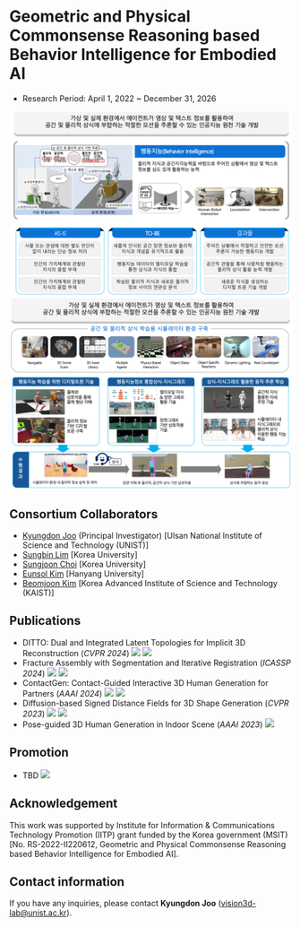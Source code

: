 # Geometric and Physical Commonsense Reasoning based Behavior Intelligence for Embodied AI 
- Research Period: April 1, 2022 ~ December 31, 2026

<img src="../src/Teaser1.png"/>
<img src="../src/Teaser2.png"/>

## Consortium Collaborators
- [Kyungdon Joo](https://unist.info/) (Principal Investigator) [Ulsan National Institute of Science and Technology (UNIST)]
- [Sungbin Lim](https://www.sungbin-lim.net/) [Korea University]
- [Sungjoon Choi](https://sites.google.com/view/sungjoon-choi/home) [Korea University]
- [Eunsol Kim](http://hyumllab.hanyang.ac.kr/) [Hanyang University]
- [Beomjoon Kim](https://beomjoonkim.github.io/) [Korea Advanced Institute of Science and Technology (KAIST)]


## Publications
- DITTO: Dual and Integrated Latent Topologies for Implicit 3D Reconstruction (*CVPR 2024*) <a href="https://arxiv.org/abs/2403.05005" target="_blank"><img src="https://img.shields.io/badge/link-blue"/></a> <a href="https://github.com/CommonSense-based-Behavior-Intelligence/ditto" target="_blank"><img src="https://img.shields.io/badge/code-gray"/></a>
- Fracture Assembly with Segmentation and Iterative Registration (*ICASSP 2024*) <a href="https://ieeexplore.ieee.org/abstract/document/10447659" target="_blank"><img src="https://img.shields.io/badge/link-blue"/></a> <a href="https://github.com/CommonSense-based-Behavior-Intelligence/FRASIER" target="_blank"><img src="https://img.shields.io/badge/code-gray"/></a> 
- ContactGen: Contact-Guided Interactive 3D Human Generation for Partners (*AAAI 2024*) <a href="https://arxiv.org/abs/2401.17212" target="_blank"><img src="https://img.shields.io/badge/link-blue"/></a> <a href="https://github.com/CommonSense-based-Behavior-Intelligence/ContactGen" target="_blank"><img src="https://img.shields.io/badge/code-gray"/></a>
- Diffusion-based Signed Distance Fields for 3D Shape Generation (*CVPR 2023*) <a href="https://openaccess.thecvf.com/content/CVPR2023/html/Shim_Diffusion-Based_Signed_Distance_Fields_for_3D_Shape_Generation_CVPR_2023_paper.html" target="_blank"><img src="https://img.shields.io/badge/link-blue"/></a> <a href="https://github.com/CommonSense-based-Behavior-Intelligence/SDF-Diffusion" target="_blank"><img src="https://img.shields.io/badge/code-gray"/></a>
- Pose-guided 3D Human Generation in Indoor Scene (*AAAI 2023*) <a href="https://ojs.aaai.org/index.php/AAAI/article/view/25195" target="_blank"><img src="https://img.shields.io/badge/link-blue"/></a> 


## Promotion
- TBD <a href="-" target="_blank"><img src="https://img.shields.io/badge/link-blue"/></a>

## Acknowledgement
This work was supported by Institute for Information & Communications Technology Promotion (IITP) grant funded by the Korea government (MSIT) [No. RS-2022-II220612, Geometric and Physical Commonsense Reasoning based Behavior Intelligence for Embodied AI].

## Contact information
If you have any inquiries, please contact **Kyungdon Joo** (vision3d-lab@unist.ac.kr).
